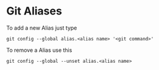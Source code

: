 # Git Aliases

To add a new Alias just type

`git config --global alias.<alias name> '<git command>'`

To remove a Alias use this

`git config --global --unset alias.<alias name>`
